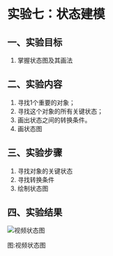 # 实验七：状态建模

## 一、实验目标

1. 掌握状态图及其画法

## 二、实验内容

1. 寻找1个重要的对象；
2. 寻找这个对象的所有关键状态；
3. 画出状态之间的转换条件。
4. 画状态图

## 三、实验步骤

1. 寻找对象的关键状态   
2. 寻找转换条件  
3. 绘制状态图

## 四、实验结果

![视频状态图](视频状态图.png)

图:视频状态图

